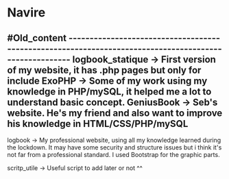 # Navire

#Old_content ------------------------------------------------------------------------------------------------------
logbook_statique 
-> First version of my website, it has .php pages but only for include 
ExoPHP 
-> Some of my work using my knowledge in PHP/mySQL, it helped me a lot to understand basic concept.
GeniusBook
-> Seb's website. He's my friend and also want to improve his knowledge in HTML/CSS/PHP/mySQL
-------------------------------------------------------------------------------------------------------------------


logbook
-> My professional website, using all my knowledge learned during the lockdown. It may have some security and structure issues but i think 
it's not far from a professional standard.  I used Bootstrap for the graphic parts.

scritp_utile
-> Useful script to add later or not ^^
